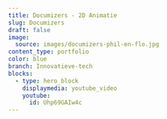 ```yaml
---
title: Documizers - 2D Animatie
slug: Documizers
draft: false
image:
  source: images/documizers-phil-en-flo.jpg
content_type: portfolio
color: blue
branch: Innovatieve-tech
blocks:
  - type: hero_block
    displaymedia: youtube_video
    youtube:
      id: Uhp69GAIw4c
---
```


